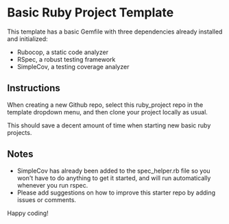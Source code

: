 # Basic Ruby Project Template

This template has a basic Gemfile with three dependencies already installed and initialized:
- Rubocop, a static code analyzer
- RSpec, a robust testing framework
- SimpleCov, a testing coverage analyzer


## Instructions
When creating a new Github repo, select this ruby_project repo in the template dropdown menu, and then clone your project locally as usual.

This should save a decent amount of time when starting new basic ruby projects.

## Notes
- SimpleCov has already been added to the spec_helper.rb file so you won't have to do anything to get it started, and will run automatically whenever you run rspec.
- Please add suggestions on how to improve this starter repo by adding issues or comments.

Happy coding!
